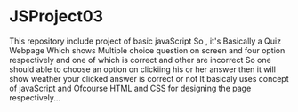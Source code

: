 # JSProject03
This repository include project of basic javaScript So , it's Basically a Quiz  Webpage Which shows Multiple choice question on screen and four option respectively and one of which is correct and other are incorrect 
So one should able to choose an option on clickiing his or her answer then it will show weather your clicked answer is correct or not 
It basicaly uses concept of javaScript and Ofcourse HTML and CSS for designing the page respectively...
